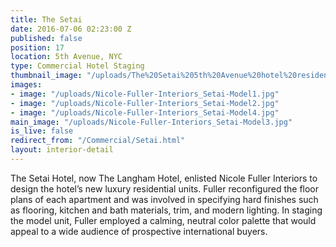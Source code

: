 ```yaml
---
title: The Setai
date: 2016-07-06 02:23:00 Z
published: false
position: 17
location: 5th Avenue, NYC
type: Commercial Hotel Staging
thumbnail_image: "/uploads/The%20Setai%205th%20Avenue%20hotel%20residence%20Nicole%20Fuller%20Interiors-165fe1.jpg"
images:
- image: "/uploads/Nicole-Fuller-Interiors_Setai-Model1.jpg"
- image: "/uploads/Nicole-Fuller-Interiors_Setai-Model2.jpg"
- image: "/uploads/Nicole-Fuller-Interiors_Setai-Model4.jpg"
main_image: "/uploads/Nicole-Fuller-Interiors_Setai-Model3.jpg"
is_live: false
redirect_from: "/Commercial/Setai.html"
layout: interior-detail
---
```


The Setai Hotel, now The Langham Hotel, enlisted Nicole Fuller Interiors to design the hotel’s new luxury residential units. Fuller reconfigured the floor plans of each apartment and was involved in specifying hard finishes such as flooring, kitchen and bath materials, trim, and modern lighting. In staging the model unit, Fuller employed a calming, neutral color palette that would appeal to a wide audience of prospective international buyers.
